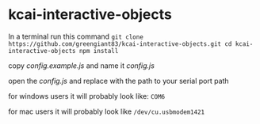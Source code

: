 # kcai-interactive-objects

In a terminal run this command
`git clone https://github.com/greengiant83/kcai-interactive-objects.git
cd kcai-interactive-objects
npm install`

copy *config.example.js* and name it *config.js*

open the *config.js* and replace *<INSERT SERIAL PORT NAME HERE>* with the path to your serial port path

for windows users it will probably look like:
`COM6`

for mac users it will probably look like
`/dev/cu.usbmodem1421`